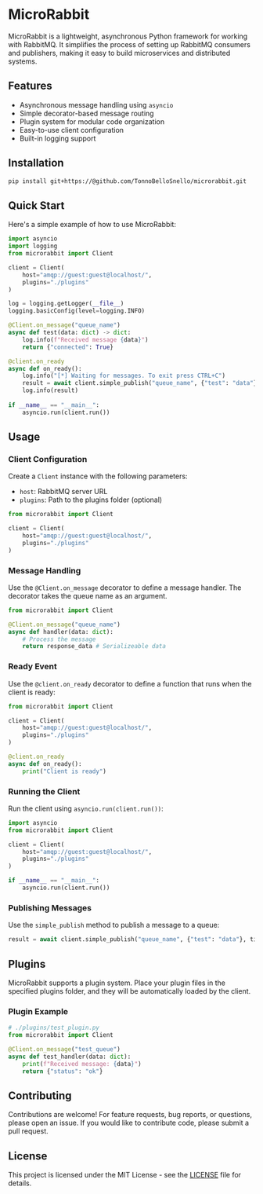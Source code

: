 # MicroRabbit

MicroRabbit is a lightweight, asynchronous Python framework for working with RabbitMQ. It simplifies the process of setting up RabbitMQ consumers and publishers, making it easy to build microservices and distributed systems.

## Features

- Asynchronous message handling using `asyncio`
- Simple decorator-based message routing
- Plugin system for modular code organization
- Easy-to-use client configuration
- Built-in logging support

## Installation

```bash
pip install git+https://@github.com/TonnoBelloSnello/microrabbit.git
```

## Quick Start
Here's a simple example of how to use MicroRabbit:

```python
import asyncio
import logging
from microrabbit import Client

client = Client(
    host="amqp://guest:guest@localhost/",
    plugins="./plugins"
)

log = logging.getLogger(__file__)
logging.basicConfig(level=logging.INFO)

@Client.on_message("queue_name")
async def test(data: dict) -> dict:
    log.info(f"Received message {data}")
    return {"connected": True}

@client.on_ready
async def on_ready():
    log.info("[*] Waiting for messages. To exit press CTRL+C")
    result = await client.simple_publish("queue_name", {"test": "data"}, timeout=2, decode=True)
    log.info(result)
    
if __name__ == "__main__":
    asyncio.run(client.run())
```

## Usage
### Client Configuration
Create a `Client` instance with the following parameters:

- `host`: RabbitMQ server URL
- `plugins`: Path to the plugins folder (optional)
```python
from microrabbit import Client

client = Client(
    host="amqp://guest:guest@localhost/",
    plugins="./plugins"
)
```

### Message Handling
Use the `@Client.on_message` decorator to define a message handler. The decorator takes the queue name as an argument.
```python
from microrabbit import Client

@Client.on_message("queue_name")
async def handler(data: dict):
    # Process the message
    return response_data # Serializeable data
```


### Ready Event
Use the `@client.on_ready` decorator to define a function that runs when the client is ready:
```python
from microrabbit import Client

client = Client(
    host="amqp://guest:guest@localhost/",
    plugins="./plugins"
)

@client.on_ready
async def on_ready():
    print("Client is ready")
```

### Running the Client
Run the client using `asyncio.run(client.run())`:
```python
import asyncio
from microrabbit import Client

client = Client(
    host="amqp://guest:guest@localhost/",
    plugins="./plugins"
)

if __name__ == "__main__":
    asyncio.run(client.run())
```

### Publishing Messages
Use the `simple_publish` method to publish a message to a queue:
```python
result = await client.simple_publish("queue_name", {"test": "data"}, timeout=2, decode=True)
```

## Plugins
MicroRabbit supports a plugin system. 
Place your plugin files in the specified plugins folder, and they will be automatically 
loaded by the client.

### Plugin Example
```python
# ./plugins/test_plugin.py
from microrabbit import Client

@Client.on_message("test_queue")
async def test_handler(data: dict):
    print(f"Received message: {data}")
    return {"status": "ok"}
```

## Contributing
Contributions are welcome! For feature requests, bug reports, or questions, please open an issue. 
If you would like to contribute code, please submit a pull request.

## License
This project is licensed under the MIT License - see the [LICENSE](LICENSE) file for details.